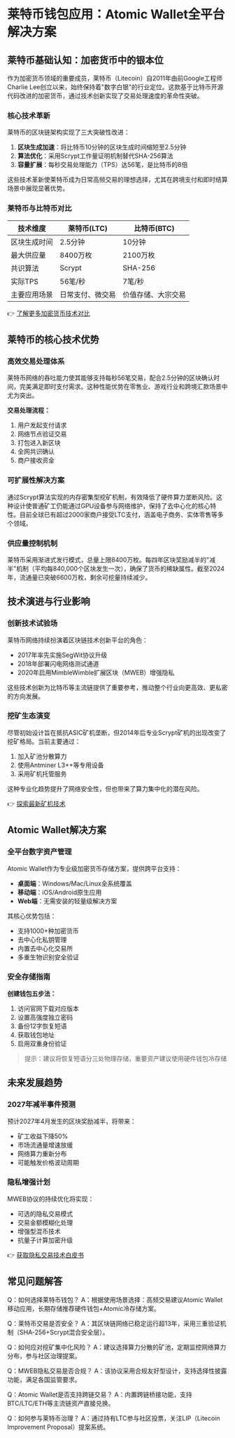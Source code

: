 # 莱特币钱包应用：Atomic Wallet全平台解决方案

## 莱特币基础认知：加密货币中的银本位

作为加密货币领域的重要成员，莱特币（Litecoin）自2011年由前Google工程师Charlie Lee创立以来，始终保持着"数字白银"的行业定位。这款基于比特币开源代码改进的加密货币，通过技术创新实现了交易处理速度的革命性突破。

### 核心技术革新

莱特币的区块链架构实现了三大突破性改进：
1. **区块生成加速**：将比特币10分钟的区块生成时间缩短至2.5分钟
2. **算法优化**：采用Scrypt工作量证明机制替代SHA-256算法
3. **容量扩展**：每秒交易处理能力（TPS）达56笔，是比特币的8倍

这些技术革新使莱特币成为日常高频交易的理想选择，尤其在跨境支付和即时结算场景中展现显著优势。

### 莱特币与比特币对比

| 技术维度       | 莱特币(LTC)            | 比特币(BTC)           |
|----------------|------------------------|-----------------------|
| 区块生成时间    | 2.5分钟                | 10分钟                |
| 最大供应量      | 8400万枚               | 2100万枚              |
| 共识算法        | Scrypt                 | SHA-256               |
| 实际TPS         | 56笔/秒                | 7笔/秒                |
| 主要应用场景    | 日常支付、微交易       | 价值存储、大宗交易    |

👉 [了解更多加密货币技术对比](https://bit.ly/okx_welcome)

## 莱特币的核心技术优势

### 高效交易处理体系

莱特币网络的吞吐能力使其能够支持每秒56笔交易，配合2.5分钟的区块确认时间，完美满足即时支付需求。这种性能优势在零售业、游戏行业和跨境汇款场景中尤为突出。

**交易处理流程：**
1. 用户发起支付请求
2. 网络节点验证交易
3. 打包进入新区块
4. 全网共识确认
5. 商户接收资金

### 可扩展性解决方案

通过Scrypt算法实现的内存密集型挖矿机制，有效降低了硬件算力垄断风险。这种设计使普通矿工仍能通过GPU设备参与网络维护，保持了去中心化的核心特性。目前全球已有超过2000家商户接受LTC支付，涵盖电子商务、实体零售等多个领域。

### 供应量控制机制

莱特币采用渐进式发行模式，总量上限8400万枚。每四年区块奖励减半的"减半"机制（平均每840,000个区块发生一次），确保了货币的稀缺属性。截至2024年，流通量已突破6600万枚，剩余可挖量持续减少。

## 技术演进与行业影响

### 创新技术试验场

莱特币网络持续扮演着区块链技术创新平台的角色：
- 2017年率先实施SegWit协议升级
- 2018年部署闪电网络测试通道
- 2020年启用MimbleWimble扩展区块（MWEB）增强隐私

这些技术创新为比特币等主流链提供了重要参考，推动整个行业向更高效、更私密的方向发展。

### 挖矿生态演变

尽管初始设计旨在抵抗ASIC矿机垄断，但2014年后专业Scrypt矿机的出现改变了挖矿格局。当前主要通过：
1. 加入矿池分散算力
2. 使用Antminer L3++等专用设备
3. 采用矿机托管服务

这种专业化趋势提升了网络安全性，但也带来了算力集中化的潜在风险。

👉 [探索最新矿机技术](https://bit.ly/okx_welcome)

## Atomic Wallet解决方案

### 全平台数字资产管理

Atomic Wallet作为专业级加密货币存储方案，提供跨平台支持：
- **桌面端**：Windows/Mac/Linux全系统覆盖
- **移动端**：iOS/Android原生应用
- **Web端**：无需安装的轻量级解决方案

其核心优势包括：
- 支持1000+种加密货币
- 去中心化私钥管理
- 内置去中心化交易所
- 多重生物识别安全验证

### 安全存储指南

**创建钱包五步法：**
1. 访问官网下载对应版本
2. 设置高强度独立密码
3. 备份12字恢复短语
4. 获取钱包地址
5. 启用双重身份验证

> 提示：建议将恢复短语分三处物理存储，重要资产建议使用硬件钱包冷存储

## 未来发展趋势

### 2027年减半事件预测

预计2027年4月发生的区块奖励减半，将带来：
- 矿工收益下降50%
- 市场流通量增速放缓
- 网络算力重新分布
- 可能触发价格波动周期

### 隐私增强计划

MWEB协议的持续优化将实现：
- 可选的隐私交易模式
- 交易金额模糊化处理
- 增强型混币技术
- 抗量子计算加密升级

👉 [获取隐私交易技术白皮书](https://bit.ly/okx_welcome)

## 常见问题解答

Q：如何选择莱特币钱包？
A：根据使用场景选择：高频交易建议Atomic Wallet移动应用，长期存储推荐硬件钱包+Atomic冷存储方案。

Q：莱特币交易是否安全？
A：其区块链网络已稳定运行超13年，采用三重验证机制（SHA-256+Scrypt混合安全层）。

Q：如何应对挖矿集中化风险？
A：建议选择算力分散的矿池，定期监控网络算力分布，参与社区治理提案。

Q：MWEB隐私交易是否合规？
A：该协议采用合规友好型设计，支持选择性披露功能，满足各国监管要求。

Q：Atomic Wallet是否支持跨链交易？
A：内置跨链桥接功能，支持BTC/LTC/ETH等主流链资产直接兑换。

Q：如何参与莱特币治理？
A：通过持有LTC参与社区投票，关注LIP（Litecoin Improvement Proposal）提案系统。